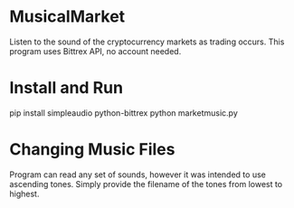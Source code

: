 # MusicalMarket
Listen to the sound of the cryptocurrency markets as trading occurs. This program uses Bittrex API, no account needed.

# Install and Run
pip install simpleaudio python-bittrex
python marketmusic.py

# Changing Music Files
Program can read any set of sounds, however it was intended to use ascending tones. Simply provide the filename of the tones from lowest to highest.
